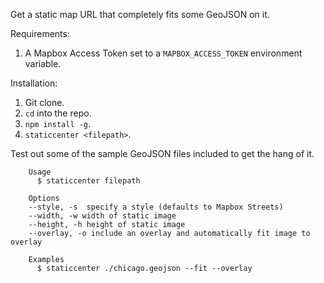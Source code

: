 Get a static map URL that completely fits some GeoJSON on it. 

Requirements: 

1. A Mapbox Access Token set to a `MAPBOX_ACCESS_TOKEN` environment variable.

Installation: 

1. Git clone. 
2. `cd` into the repo.
3. `npm install -g`.
4. `staticcenter <filepath>`.

Test out some of the sample GeoJSON files included to get the hang of it. 

```
	Usage
	  $ staticcenter filepath

	Options
    --style, -s  specify a style (defaults to Mapbox Streets)
    --width, -w width of static image
    --height, -h height of static image
    --overlay, -o include an overlay and automatically fit image to overlay

	Examples
	  $ staticcenter ./chicago.geojson --fit --overlay
```
